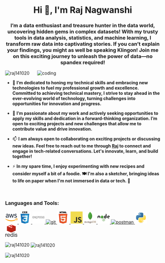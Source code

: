 <h1 align="center">Hi 👋, I'm Raj Nagwanshi</h1>
<h3 align="center">I’m a data enthusiast and treasure hunter in the data world, uncovering hidden gems in complex datasets! With my trusty tools in data analysis, statistics, and machine learning, I transform raw data into captivating stories. If you can’t explain your findings, you might as well be speaking Klingon! Join me on this exciting journey to unleash the power of data—no spandex required!</h3>

<img align="right" alt="coding" width="400" src ="https://miro.medium.com/max/1360/0*7Q3yvSIv_t0ioJ-Z.gif">

<p align="left"> <img src="https://komarev.com/ghpvc/?username=raj141020&label=Profile%20views&color=0e75b6&style=flat" alt="raj141020" /> </p>


- 🔭 **I’m dedicated to honing my technical skills and embracing new technologies to fuel my professional growth and excellence. Committed to achieving technical mastery, I strive to stay ahead in the ever-evolving world of technology, turning challenges into opportunities for innovation and progress.**

- 👯 **I’m passionate about my work and actively seeking opportunities to apply my skills and dedication in a forward-thinking organization. I’m open to exciting projects and new challenges that allow me to contribute value and drive innovation.**

- 📫 **I am always open to collaborating on exciting projects or discussing new ideas. Feel free to reach out to me through [Raj](https://www.linkedin.com/in/rajnagwanshi/) to connect and engage in tech-related conversations. Let's innovate, learn, and build together!**

- ⚡ **In my spare time, I enjoy experimenting with new recipes and consider myself a bit of a foodie. 🍽️ I'm also a sketcher, bringing ideas to life on paper when I'm not immersed in data or tech. 🎨**

<br/>

<h3 align="left">Languages and Tools:</h3>
<p align="left"> <a href="https://aws.amazon.com" target="_blank" rel="noreferrer"> <img src="https://raw.githubusercontent.com/devicons/devicon/master/icons/amazonwebservices/amazonwebservices-original-wordmark.svg" alt="aws" width="40" height="40"/> </a> <a href="https://www.w3schools.com/css/" target="_blank" rel="noreferrer"> <img src="https://raw.githubusercontent.com/devicons/devicon/master/icons/css3/css3-original-wordmark.svg" alt="css3" width="40" height="40"/> </a> <a href="https://expressjs.com" target="_blank" rel="noreferrer"> <img src="https://raw.githubusercontent.com/devicons/devicon/master/icons/express/express-original-wordmark.svg" alt="express" width="40" height="40"/> </a> <a href="https://git-scm.com/" target="_blank" rel="noreferrer"> <img src="https://www.vectorlogo.zone/logos/git-scm/git-scm-icon.svg" alt="git" width="40" height="40"/> </a> <a href="https://www.w3.org/html/" target="_blank" rel="noreferrer"> <img src="https://raw.githubusercontent.com/devicons/devicon/master/icons/html5/html5-original-wordmark.svg" alt="html5" width="40" height="40"/> </a> <a href="https://developer.mozilla.org/en-US/docs/Web/JavaScript" target="_blank" rel="noreferrer"> <img src="https://raw.githubusercontent.com/devicons/devicon/master/icons/javascript/javascript-original.svg" alt="javascript" width="40" height="40"/> </a> <a href="https://www.mongodb.com/" target="_blank" rel="noreferrer"> <img src="https://raw.githubusercontent.com/devicons/devicon/master/icons/mongodb/mongodb-original-wordmark.svg" alt="mongodb" width="40" height="40"/> </a> <a href="https://nodejs.org" target="_blank" rel="noreferrer"> <img src="https://raw.githubusercontent.com/devicons/devicon/master/icons/nodejs/nodejs-original-wordmark.svg" alt="nodejs" width="40" height="40"/> </a> <a href="https://postman.com" target="_blank" rel="noreferrer"> <img src="https://www.vectorlogo.zone/logos/getpostman/getpostman-icon.svg" alt="postman" width="40" height="40"/> </a> <a href="https://www.python.org" target="_blank" rel="noreferrer"> <img src="https://raw.githubusercontent.com/devicons/devicon/master/icons/python/python-original.svg" alt="python" width="40" height="40"/> </a> <a href="https://redis.io" target="_blank" rel="noreferrer"> <img src="https://raw.githubusercontent.com/devicons/devicon/master/icons/redis/redis-original-wordmark.svg" alt="redis" width="40" height="40"/> </a> </p>

<p><img align="left" src="https://github-readme-stats.vercel.app/api/top-langs?username=raj141020&show_icons=true&locale=en&layout=compact" alt="raj141020" /></p>

<p>&nbsp;<img align="center" src="https://github-readme-stats.vercel.app/api?username=raj141020&show_icons=true&locale=en" alt="raj141020" /></p>

<p><img align="center" src="https://github-readme-streak-stats.herokuapp.com/?user=raj141020&" alt="raj141020" /></p>
